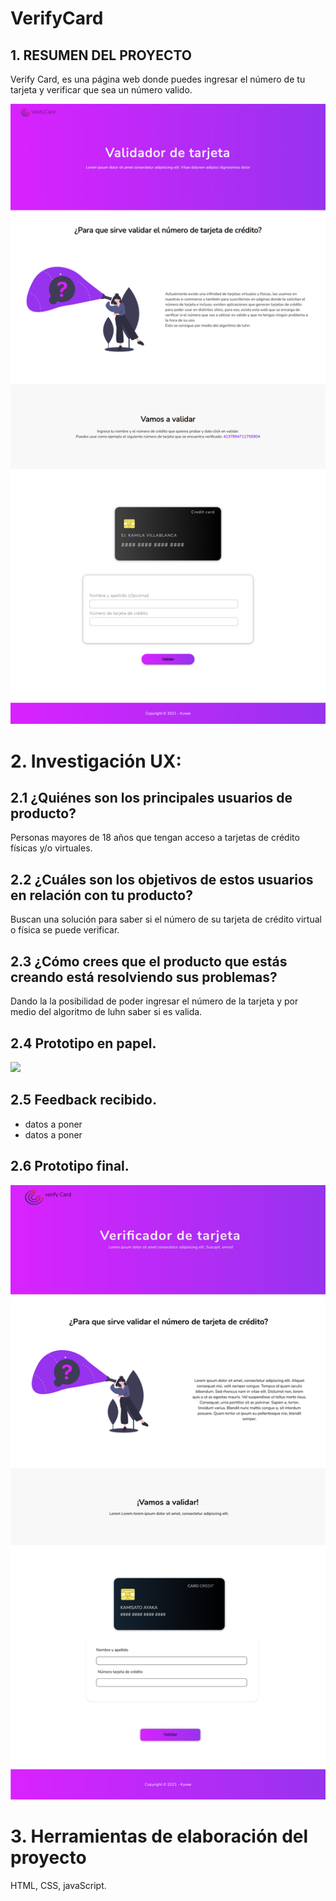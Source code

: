 # VerifyCard 

## 1. RESUMEN DEL PROYECTO

Verify Card, es una página web donde puedes ingresar el número de tu tarjeta y verificar que sea un número valido.

<img src = "src/img/readme/paginaWebFinal.png">

# 2. Investigación UX:
## 2.1 ¿Quiénes son los principales usuarios de producto?

Personas mayores de 18 años que tengan acceso a tarjetas de crédito físicas y/o virtuales.


## 2.2 ¿Cuáles son los objetivos de estos usuarios en relación con tu producto? 

Buscan una solución para saber si el número de su tarjeta de crédito virtual o física se puede verificar.  

## 2.3 ¿Cómo crees que el producto que estás creando está resolviendo sus problemas? 

Dando la la posibilidad de poder ingresar el número de la tarjeta y por medio del algoritmo de luhn saber si es valida.

## 2.4 Prototipo en papel.

<img src = "src/img/readme/prototipoPapel.jpg">


## 2.5 Feedback recibido.

* datos a poner
* datos a poner

## 2.6  Prototipo final.

<img src = "src/img/readme/prototipoFinal.png">

# 3. Herramientas de elaboración del proyecto

HTML, CSS, javaScript.



